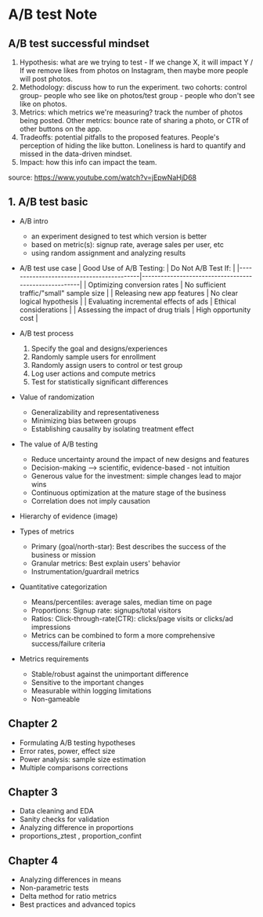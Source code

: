 # A/B test Note

## A/B test successful mindset
1. Hypothesis: what are we trying to test - If we change X, it will impact Y / If we remove likes from photos on Instagram, then maybe more people will post photos.
2. Methodology: discuss how to run the experiment. two cohorts: control group- people who see like on photos/test group - people who don't see like on photos.
3. Metrics: which metrics we're measuring? track the number of photos being posted. Other metrics: bounce rate of sharing a photo, or CTR of other buttons on the app.
4. Tradeoffs: potential pitfalls to the proposed features. People's perception of hiding the like button. Loneliness is hard to quantify and missed in the data-driven mindset.
5. Impact: how this info can impact the team.    

source: https://www.youtube.com/watch?v=jEpwNaHjD68

## 1. A/B test basic
- A/B intro
  - an experiment designed to test which version is better
  - based on metric(s): signup rate, average sales per user, etc
  - using random assignment and analyzing results
- A/B test use case
  | Good Use of A/B Testing:                   | Do Not A/B Test If:                                 |
|------------------------------------------|------------------------------------------------------|
| Optimizing conversion rates              | No sufficient traffic/"small" sample size             |
| Releasing new app features               | No clear logical hypothesis                           |
| Evaluating incremental effects of ads    | Ethical considerations                                |
| Assessing the impact of drug trials      | High opportunity cost                                 |

- A/B test process
  1. Specify the goal and designs/experiences
  2. Randomly sample users for enrollment
  3. Randomly assign users to control or test group
  4. Log user actions and compute metrics
  5. Test for statistically significant differences
- Value of randomization
  - Generalizability and representativeness
  - Minimizing bias between groups
  - Establishing causality by isolating treatment effect
- The value of A/B testing
  - Reduce uncertainty around the impact of new designs and features
  - Decision-making --> scientific, evidence-based - not intuition
  - Generous value for the investment: simple changes lead to major wins
  - Continuous optimization at the mature stage of the business
  - Correlation does not imply causation
- Hierarchy of evidence (image)
- Types of metrics
  - Primary (goal/north-star): Best describes the success of the business or mission
  - Granular metrics: Best explain users' behavior
  - Instrumentation/guardrail metrics
- Quantitative categorization
  - Means/percentiles: average sales, median time on page
  - Proportions: Signup rate: signups/total visitors
  - Ratios: Click-through-rate(CTR): clicks/page visits or clicks/ad impressions
  - Metrics can be combined to form a more comprehensive success/failure criteria
- Metrics requirements
  - Stable/robust against the unimportant difference
  - Sensitive to the important changes
  - Measurable within logging limitations
  - Non-gameable
  
## Chapter 2
- Formulating A/B testing hypotheses
- Error rates, power, effect size
- Power analysis: sample size estimation
- Multiple comparisons corrections
  
## Chapter 3
- Data cleaning and EDA
- Sanity checks for validation
- Analyzing difference in proportions
- proportions_ztest , proportion_confint

## Chapter 4
- Analyzing differences in means
- Non-parametric tests
- Delta method for ratio metrics
- Best practices and advanced topics
